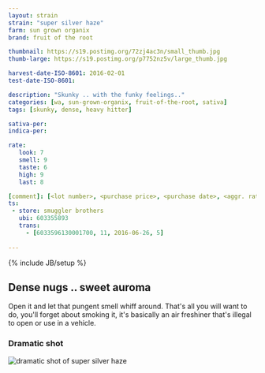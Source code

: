 ```yaml
---
layout: strain
strain: "super silver haze"
farm: sun grown organix
brand: fruit of the root

thumbnail: https://s19.postimg.org/72zj4ac3n/small_thumb.jpg
thumb-large: https://s19.postimg.org/p7752nz5v/large_thumb.jpg

harvest-date-ISO-8601: 2016-02-01
test-date-ISO-8601: 

description: "Skunky .. with the funky feelings.."
categories: [wa, sun-grown-organix, fruit-of-the-root, sativa]
tags: [skunky, dense, heavy hitter]

sativa-per: 
indica-per: 

rate:
   look: 7
   smell: 9
   taste: 6
   high: 9
   last: 8

[comment]: [<lot number>, <purchase price>, <purchase date>, <aggr. rating (of 5)>]
ts: 
 - store: smuggler brothers
   ubi: 603355893
   trans: 
     - [6033596130001700, 11, 2016-06-26, 5]
            
---
```

{% include JB/setup %}

## Dense nugs .. sweet auroma

Open it and let that pungent smell whiff around.
That's all you will want to do, you'll forget about smoking it, 
it's basically an air freshiner that's illegal to open or use in a vehicle.

### Dramatic shot

![dramatic shot of super silver haze](https://s19.postimg.org/556nbinr7/super_silver_haze_1_gram.jpg)